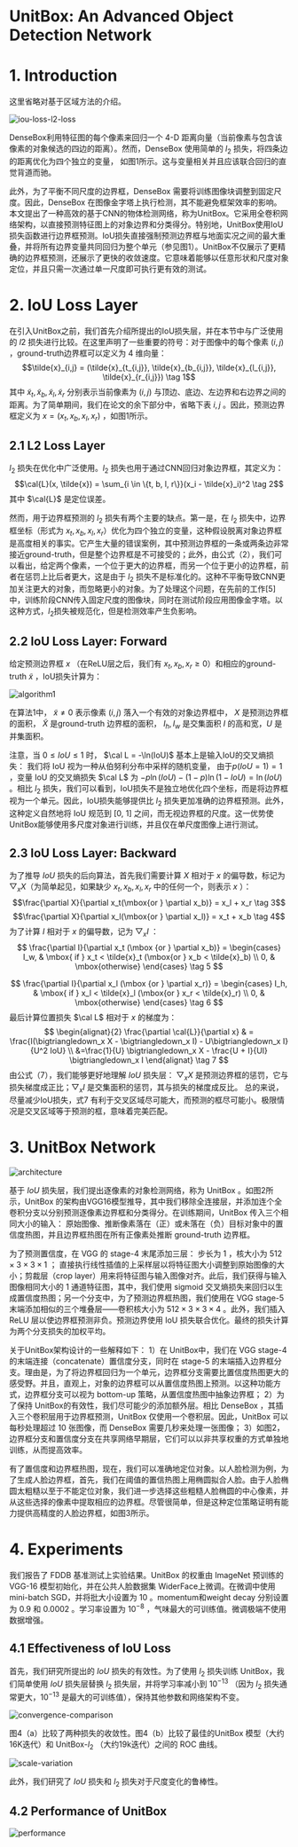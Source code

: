UnitBox: An Advanced Object Detection Network
=

# 1. Introduction
这里省略对基于区域方法的介绍。

![iou-loss-l2-loss](./images/unit-box/iou-loss-l2-loss.png)

DenseBox利用特征图的每个像素来回归一个 4-D 距离向量（当前像素与包含该像素的对象候选的四边的距离）。然而，DenseBox 使用简单的 $l_2$ 损失，将四条边的距离优化为四个独立的变量， 如图1所示。这与变量相关并且应该联合回归的直觉背道而驰。

此外，为了平衡不同尺度的边界框，DenseBox 需要将训练图像块调整到固定尺度。因此，DenseBox 在图像金字塔上执行检测，其不能避免框架效率的影响。本文提出了一种高效的基于CNN的物体检测网络，称为UnitBox。它采用全卷积网络架构，以直接预测特征图上的对象边界和分类得分。特别地，UnitBox使用IoU损失函数进行边界框预测。IoU损失直接强制预测边界框与地面实况之间的最大重叠，并将所有边界变量共同回归为整个单元（参见图1）。UnitBox不仅展示了更精确的边界框预测，还展示了更快的收敛速度。它意味着能够以任意形状和尺度对象定位，并且只需一次通过单一尺度即可执行更有效的测试。

# 2. IoU Loss Layer
在引入UnitBox之前，我们首先介绍所提出的IoU损失层，并在本节中与广泛使用的 $l2$ 损失进行比较。在这里声明了一些重要的符号：对于图像中的每个像素 $(i, j)$ ，ground-truth边界框可以定义为 4 维向量：
$$\tilde{x}_{i,j} = (\tilde{x}_{t_{i,j}}, \tilde{x}_{b_{i,j}}, \tilde{x}_{l_{i,j}}, \tilde{x}_{r_{i,j}}) \tag 1$$
其中 $\tilde{x}_{t}, \tilde{x}_{b}, \tilde{x}_{l}, \tilde{x}_{r}$ 分别表示当前像素为 $(i, j)$ 与顶边、底边、左边界和右边界之间的距离。为了简单期间，我们在论文的余下部分中，省略下表 $i,j$ 。因此，预测边界框定义为 $x = (x_t, x_b, x_l, x_r)$ ，如图1所示。

## 2.1 L2 Loss Layer
$l_2$ 损失在优化中广泛使用。$l_2$ 损失也用于通过CNN回归对象边界框，其定义为：
$$\cal{L}(x, \tilde{x}) = \sum_{i \in \{t, b, l, r\}}(x_i - \tilde{x}_i)^2  \tag 2$$
其中 $\cal{L}$ 是定位误差。

然而，用于边界框预测的 $l_2$ 损失有两个主要的缺点。第一是，在 $l_2$ 损失中，边界框坐标（形式为 $x_t, x_b, x_l, x_r$）优化为四个独立的变量，这种假设脱离对象边界框是高度相关的事实。它产生大量的错误案例，其中预测边界框的一条或两条边非常接近ground-truth，但是整个边界框是不可接受的；此外，由公式（2），我们可以看出，给定两个像素，一个位于更大的边界框，而另一个位于更小的边界框，前者在惩罚上比后者更大，这是由于 $l_2$ 损失不是标准化的。这种不平衡导致CNN更加关注更大的对象，而忽略更小的对象。为了处理这个问题，在先前的工作[5]中，训练阶段CNN传入固定尺度的图像块，同时在测试阶段应用图像金字塔。以这种方式，$l_2$损失被规范化，但是检测效率产生负影响。

## 2.2 IoU Loss Layer: Forward
给定预测边界框 $x$ （在ReLU层之后，我们有 $x_t, x_b, x_r \ge 0$）和相应的ground-truth $\tilde{x}$ ，IoU损失计算为：

![algorithm1](./images/unit-box/algorithm1.png)

在算法1中， $\tilde x \ne 0$ 表示像素 $(i, j)$ 落入一个有效的对象边界框中， $X$ 是预测边界框的面积， $\tilde X$ 是ground-truth 边界框的面积， $I_h, I_w$ 是交集面积 $I$ 的高和宽，$U$ 是并集面积。

注意，当 $0 \le IoU \le 1$ 时， $\cal L = -\ln(IoU)$ 基本上是输入IoU的交叉熵损失： 我们将 IoU 视为一种从伯努利分布中采样的随机变量， 由于$p(IoU = 1) = 1$ ，变量 IoU 的交叉熵损失 $\cal L$ 为 $-p \ln(IoU) - (1 - p) \ln (1 - IoU) = \ln(IoU)$ 。相比 $l_2$ 损失，我们可以看到，IoU损失不是独立地优化四个坐标，而是将边界框视为一个单元。因此，IoU损失能够提供比 $l_2$ 损失更加准确的边界框预测。此外，这种定义自然地将 IoU 规范到 [0, 1] 之间，而无视边界框的尺度。这一优势使UnitBox能够使用多尺度对象进行训练，并且仅在单尺度图像上进行测试。

## 2.3 IoU Loss Layer: Backward
为了推导 $IoU$ 损失的后向算法，首先我们需要计算 $X$ 相对于 $x$ 的偏导数，标记为 $\bigtriangledown_x X$（为简单起见，如果缺少 $x_t,x_b,x_l,x_r$ 中的任何一个，则表示 $x$ ）：
$$\frac{\partial X}{\partial x_t(\mbox{or } \partial x_b)} = x_l + x_r  \tag 3$$
$$\frac{\partial X}{\partial x_l(\mbox{or } \partial x_l)} = x_t + x_b  \tag 4$$
为了计算 $I$ 相对于 $x$ 的偏导数，记为 $\bigtriangledown_x I$ ：
$$
\frac{\partial I}{\partial x_t (\mbox {or } \partial x_b)} =
\begin{cases}
I_w, & \mbox{ if } x_t < \tilde{x}_t (\mbox{or } x_b < \tilde{x}_b) \\
0, & \mbox{otherwise}
\end{cases} \tag 5
$$

$$
\frac{\partial I}{\partial x_l (\mbox {or } \partial x_r)} =
\begin{cases}
I_h, & \mbox{ if } x_l < \tilde{x}_l (\mbox{or } x_r < \tilde{x}_r) \\
0, & \mbox{otherwise}
\end{cases} \tag 6
$$
最后计算位置损失 $\cal L$ 相对于 $x$ 的梯度为：
$$
\begin{alignat}{2}
\frac{\partial \cal{L}}{\partial x} & = \frac{I(\bigtriangledown_x X - \bigtriangledown_x I) - U\bigtriangledown_x I}{U^2 IoU} \\
&=\frac{1}{U} \bigtriangledown_x X - \frac{U + I}{UI} \bigtriangledown_x I
\end{alignat} \tag 7
$$
由公式（7），我们能够更好地理解 $IoU$ 损失层： $\bigtriangledown_x X$ 是预测边界框的惩罚，它与损失梯度成正比；$\bigtriangledown_x I$ 是交集面积的惩罚，其与损失的梯度成反比。 总的来说，尽量减少IoU损失，式7 有利于交叉区域尽可能大，而预测的框尽可能小。极限情况是交叉区域等于预测的框，意味着完美匹配。

# 3. UnitBox Network
![architecture](./images/unit-box/architecture.png)

基于 $IoU$ 损失层，我们提出逐像素的对象检测网络，称为 UnitBox 。如图2所示，UnitBox 的架构由VGG16模型推导，其中我们移除全连接层，并添加连个全卷积分支以分别预测逐像素边界框和分类得分。在训练期间，UnitBox 传入三个相同大小的输入： 原始图像、推断像素落在（正）或未落在（负）目标对象中的置信度热图，并且边界框热图在所有正像素处推断 ground-truth 边界框。

为了预测置信度，在 VGG 的 stage-4 末尾添加三层： 步长为 1 ，核大小为 $512 \times 3 \times 3 \times 1$ ； 直接执行线性插值的上采样层以将特征图大小调整到原始图像的大小；剪裁层（crop layer）用来将特征图与输入图像对齐。此后，我们获得与输入图像相同大小的 1 通道特征图，其中，我们使用 sigmoid 交叉熵损失来回归以生成置信度热图；另一个分支中，为了预测边界框热图，我们使用在 VGG stage-5 末端添加相似的三个堆叠层——卷积核大小为 $512 \times 3 \times 3 \times 4$ 。此外，我们插入 ReLU 层以使边界框预测非负。预测边界使用 IoU 损失联合优化。最终的损失计算为两个分支损失的加权平均。

关于UnitBox架构设计的一些解释如下： 1）在 UnitBox中，我们在 VGG stage-4 的末端连接（concatenate）置信度分支，同时在 stage-5 的末端插入边界框分支。理由是，为了将边界框回归为一个单元，边界框分支需要比置信度热图更大的感受野。并且，直观上，对象的边界框可以从置信度热图上预测。以这种功能方式，边界框分支可以视为 bottom-up 策略，从置信度热图中抽象边界框； 2）为了保持 UnitBox的有效性，我们尽可能少的添加额外层。相比 DenseBox ，其插入三个卷积层用于边界框预测，UnitBox 仅使用一个卷积层。因此，UnitBox 可以每秒处理超过 10 张图像，而 DenseBox 需要几秒来处理一张图像； 3）如图2，边界框分支和置信度分支在共享网络早期层，它们可以以非共享权重的方式单独地训练，从而提高效率。

有了置信度和边界框热图，现在，我们可以准确地定位对象。以人脸检测为例，为了生成人脸边界框，首先，我们在阈值的置信热图上用椭圆拟合人脸。由于人脸椭圆太粗糙以至于不能定位对象，我们进一步选择这些粗糙人脸椭圆的中心像素，并从这些选择的像素中提取相应的边界框。尽管很简单，但是这种定位策略证明有能力提供高精度的人脸边界框，如图3所示。

# 4. Experiments
我们报告了 FDDB 基准测试上实验结果。UnitBox 的权重由 ImageNet 预训练的 VGG-16 模型初始化，并在公共人脸数据集 WiderFace上微调。在微调中使用 mini-batch SGD，并将批大小设置为 10 。momentum和weight decay 分别设置为 0.9 和 0.0002 。学习率设置为 $10^{-8}$ ，气味最大的可训练值。微调极端不使用数据增强。

## 4.1 Effectiveness of IoU Loss
首先，我们研究所提出的 $IoU$ 损失的有效性。为了使用 $l_2$ 损失训练 UnitBox，我们简单使用 $IoU$ 损失层替换 $l_2$ 损失层，并将学习率减小到 $10^{-13}$ （因为 $l_2$ 损失通常更大，$10^{-13}$ 是最大的可训练值），保持其他参数和网络架构不变。

![convergence-comparison](./images/unit-box/convergence-comparison.png)

图4（a）比较了两种损失的收敛性。图4（b）比较了最佳的UnitBox 模型（大约16K迭代）和 UnitBox-$l_2$ （大约19k迭代）之间的 ROC 曲线。

![scale-variation](./images/unit-box/scale-variation.png)

此外，我们研究了 $IoU$ 损失和 $l_2$ 损失对于尺度变化的鲁棒性。

## 4.2 Performance of UnitBox
![performance](./images/unit-box/performance.png)
